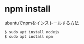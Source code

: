 # npm install
ubuntuでnpmをインストールする方法  

```bash
$ sudo apt install nodejs
$ sudo apt install npm
```
